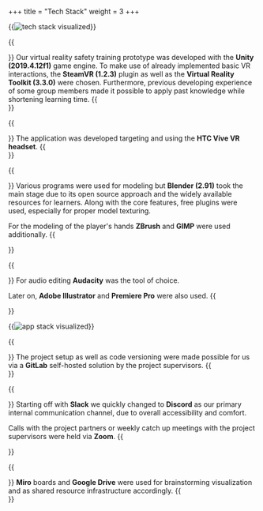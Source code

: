 +++
title = "Tech Stack"
weight = 3
+++

{{<image src="tech-stack.png" alt="tech stack visualized">}}

{{<section title="Development">}}
Our virtual reality safety training prototype was developed with the **Unity (2019.4.12f1)** game engine. To make use of already implemented basic VR interactions, the **SteamVR (1.2.3)** plugin as well as the **Virtual Reality Toolkit (3.3.0)** were chosen.
Furthermore, previous developing experience of some group members made it possible to apply past knowledge while shortening learning time. 
{{</section>}}

{{<section title="Hardware">}}
The application was developed targeting and using the **HTC Vive VR headset**.
{{</section>}}

{{<section title="Modeling">}}
Various programs were used for modeling but **Blender (2.91)** took the main stage due to its open source approach and the widely available resources for learners.
Along with the core features, free plugins were used, especially for proper model texturing.

For the modeling of the player's hands **ZBrush** and **GIMP** were used additionally.
{{</section>}}

{{<section title="Other">}}
For audio editing **Audacity** was the tool of choice. 

Later on, **Adobe Illustrator** and **Premiere Pro** were also used.
{{</section>}}

{{<image src="app-stack.png" alt="app stack visualized">}}

{{<section title="Code Deployment">}}
The project setup as well as code versioning were made possible for us via a **GitLab** self-hosted solution by the project supervisors.
{{</section>}}

{{<section title="Communication">}}
Starting off with **Slack** we quickly changed to **Discord** as our primary internal communication channel, due to overall accessibility and comfort.

Calls with the project partners or weekly catch up meetings with the project supervisors were held via **Zoom**.
{{</section>}}

{{<section title="Other">}}
**Miro** boards and **Google Drive** were used for brainstorming visualization and as shared resource infrastructure accordingly.
{{</section>}}
